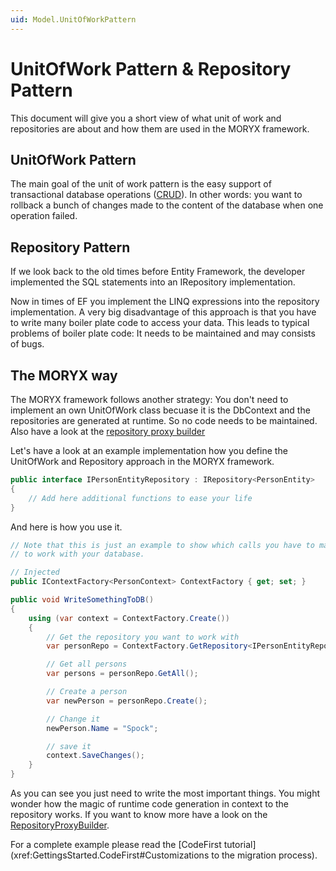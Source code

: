 ```yaml
---
uid: Model.UnitOfWorkPattern
---
```

# UnitOfWork Pattern & Repository Pattern

This document will give you a short view of what unit of work and repositories are about and how them are used in the MORYX framework.

## UnitOfWork Pattern

The main goal of the unit of work pattern is the easy support of transactional database operations ([CRUD](https://en.wikipedia.org/wiki/Create,_read,_update_and_delete)). In other words: you want to rollback a bunch of changes made to the content of the database when one operation failed.

## Repository Pattern

If we look back to the old times before Entity Framework, the developer implemented the SQL statements into an IRepository implementation.

Now in times of EF you implement the LINQ expressions into the repository implementation. A very big disadvantage of this approach is that you have to write many boiler plate code to access your data. This leads to typical problems of boiler plate code: It needs to be maintained and may consists of bugs.

## The MORYX way

The MORYX framework follows another strategy: You don't need to implement an own UnitOfWork class becuase it is the DbContext and the repositories are generated at runtime. So no code needs to be maintained. Also have a look at the [repository proxy builder](RepositoryProxyBuilder.md)

Let's have a look at an example implementation how you define the UnitOfWork and Repository approach in the MORYX framework.

````cs
public interface IPersonEntityRepository : IRepository<PersonEntity>
{
    // Add here additional functions to ease your life
}
````

And here is how you use it.

````cs
// Note that this is just an example to show which calls you have to make
// to work with your database.

// Injected
public IContextFactory<PersonContext> ContextFactory { get; set; }

public void WriteSomethingToDB()
{
    using (var context = ContextFactory.Create())
    {
        // Get the repository you want to work with
        var personRepo = ContextFactory.GetRepository<IPersonEntityRepository>(context);

        // Get all persons
        var persons = personRepo.GetAll();

        // Create a person
        var newPerson = personRepo.Create();

        // Change it
        newPerson.Name = "Spock";

        // save it
        context.SaveChanges();
    }
}
````

As you can see you just need to write the most important things. You might wonder how the magic of runtime code generation in context to the repository works. If you want to know more have a look on the [RepositoryProxyBuilder](xref:Model.RepositoryProxyBuilder).

For a complete example please read the [CodeFirst tutorial](xref:GettingsStarted.CodeFirst#Customizations to the migration process).